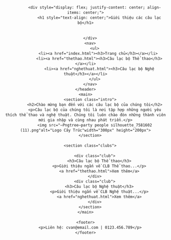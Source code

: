 <!DOCTYPE html>
<html>
<head>
    <title>Câu lạc bộ Của Văn </title>
    <link rel="stylesheet" href="styles.css">
</head>
<body>
    <header>
        <div class="banner">
            
            <div style="display: flex; justify-content: center; align-items: center;">
                <h1 style="text-align: center;">Giới thiệu các câu lạc bộ</h1>
            
           
        </div>
        <nav>
            <ul>
               <li><a href="index.html"><h3>Trang chủ</h3></a></li>
                <li><a href="thethao.html"><h3>Câu lạc bộ Thể thao</h3></a></li>
                <li><a href="nghethuat.html"><h3>Câu lạc bộ Nghệ thuật</h3></a></li>
            </ul>
        </nav>
    </header>
    <main>
        <section class="intro">
            <h2>Chào mừng bạn đến với các câu lạc bộ của chúng tôi</h2>
            <p>Câu lạc bộ của chúng tôi là nơi tập hợp những người yêu thích thể thao và nghệ thuật. Chúng tôi luôn chào đón những thành viên mới gia nhập và cùng nhau phát triển.</p>
            <img src="—Pngtree—party people silhouette_7581602 (11).png"alt="Logo Cây Trúc"width="300px" height="200px">
        </section>

        <section class="clubs">
           
            <div class="club">
                <h3>Câu lạc bộ Thể thao</h3>
                <p>Giới thiệu ngắn về CLB Thể thao...</p>
                <a href="thethao.html">Xem thêm</a>
            </div>
            <div class="club">
                <h3>Câu lạc bộ Nghệ thuật</h3>
                <p>Giới thiệu ngắn về CLB Nghệ thuật...</p>
                <a href="nghethuat.html">Xem thêm</a>
            </div>
        </section>
    </main>

    <footer>
        <p>Liên hệ: cvan@email.com | 0123.456.789</p>
    </footer>
</body>
</html>

